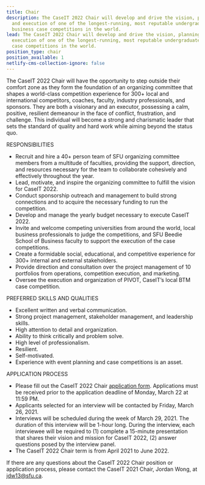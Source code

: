 ```yaml
---
title: Chair
description: The CaseIT 2022 Chair will develop and drive the vision, planning,
  and execution of one of the longest-running, most reputable undergraduate
  business case competitions in the world.
lead: The CaseIT 2022 Chair will develop and drive the vision, planning, and
  execution of one of the longest-running, most reputable undergraduate business
  case competitions in the world.
position_type: chair
position_available: 1
netlify-cms-collection-ignore: false
---
```

The CaseIT 2022 Chair will have the opportunity to step outside their comfort zone as they form the foundation of an organizing committee that shapes a world-class competition experience for 300+ local and international competitors, coaches, faculty, industry professionals, and sponsors. They are both a visionary and an executor, possessing a calm, positive, resilient demeanour in the face of conflict, frustration, and challenge. This individual will become a strong and charismatic leader that sets the standard of quality and hard work while aiming beyond the status quo.

RESPONSIBILITIES

* Recruit and hire a 40+ person team of SFU organizing committee members from a multitude of faculties, providing the support, direction, and resources necessary for the team to collaborate cohesively and effectively throughout the year.
* Lead, motivate, and inspire the organizing committee to fulfill the vision for CaseIT 2022.
* Conduct sponsorship outreach and management to build strong connections and to acquire the necessary funding to run the competition.
* Develop and manage the yearly budget necessary to execute CaseIT 2022.
* Invite and welcome competing universities from around the world, local business professionals to judge the competitions, and SFU Beedie School of Business faculty to support the execution of the case competitions.
* Create a formidable social, educational, and competitive experience for 300+ internal and external stakeholders.
* Provide direction and consultation over the project management of 10 portfolios from operations, competition execution, and marketing.
* Oversee the execution and organization of PIVOT, CaseIT’s local BTM case competition.

PREFERRED SKILLS AND QUALITIES

* Excellent written and verbal communication.
* Strong project management, stakeholder management, and leadership skills.
* High attention to detail and organization.
* Ability to think critically and problem solve.
* High level of professionalism.
* Resilient.
* Self-motivated.
* Experience with event planning and case competitions is an asset.

APPLICATION PROCESS

* Please fill out the CaseIT 2022 Chair [application form](http://bit.ly/CaseIT2022ChairApp). Applications must be received prior to the application deadline of Monday, March 22 at 11:59 PM.
* Applicants selected for an interview will be contacted by Friday, March 26, 2021.
* Interviews will be scheduled during the week of March 29, 2021. The duration of this interview will be 1-hour long. During the interview, each interviewee will be required to (1) complete a 15-minute presentation that shares their vision and mission for CaseIT 2022, (2) answer questions posed by the interview panel.
* The CaseIT 2022 Chair term is from April 2021 to June 2022.

If there are any questions about the CaseIT 2022 Chair position or application process, please contact the CaseIT 2021 Chair, Jordan Wong, at [jdw13@sfu.ca](mailto:jdw13@sfu.ca).